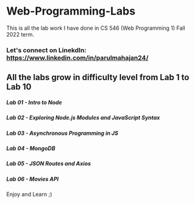 # Web-Programming-Labs
This is all the lab work I have done in CS 546 (Web Programming 1) Fall 2022 term.

### Let's connect on LinekdIn: https://www.linkedin.com/in/parulmahajan24/

## All the labs grow in difficulty level from Lab 1 to Lab 10

##### Lab 01 - Intro to Node
##### Lab 02 - Exploring Node.js Modules and JavaScript Syntax
##### Lab 03 - Asynchronous Programming in JS
##### Lab 04 - MongoDB
##### Lab 05 - JSON Routes and Axios
##### Lab 06 - Movies API

Enjoy and Learn ;)
